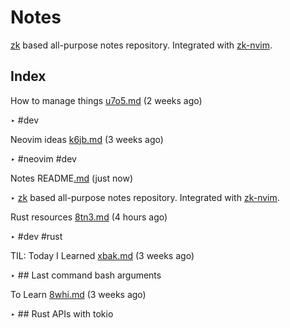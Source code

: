 # Notes

[zk](https://github.com/sirupsen/zk) based all-purpose notes repository.
Integrated with [zk-nvim](https://github.com/mickael-menu/zk-nvim).


## Index

How to manage things [u7o5.md](u7o5.md) (2 weeks ago)

  ‣ #dev

Neovim ideas [k6jb.md](k6jb.md) (3 weeks ago)

  ‣ #neovim
    #dev

Notes README[.md](.md) (just now)

  ‣ [zk](https://github.com/sirupsen/zk) based all-purpose notes repository.
    Integrated with [zk-nvim](https://github.com/mickael-menu/zk-nvim).

Rust resources [8tn3.md](8tn3.md) (4 hours ago)

  ‣ #dev
    #rust

TIL: Today I Learned [xbak.md](xbak.md) (3 weeks ago)

  ‣ ## Last command bash arguments

To Learn [8whi.md](8whi.md) (3 weeks ago)

  ‣ ## Rust APIs with tokio

